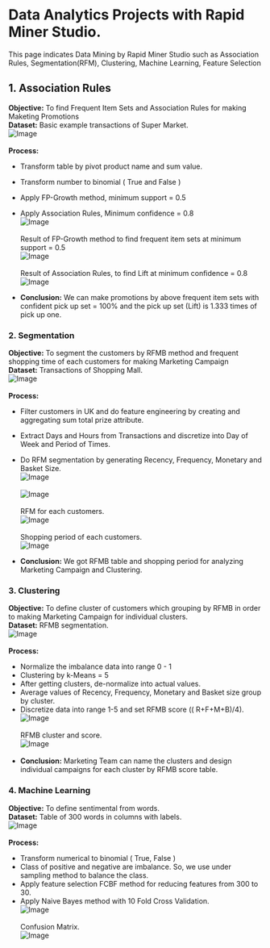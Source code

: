 # Data Analytics Projects with Rapid Miner Studio.
This page indicates Data Mining by Rapid Miner Studio such as Association Rules, Segmentation(RFM), Clustering, Machine Learning, Feature Selection<br />
## 1. Association Rules
**Objective:** To find Frequent Item Sets and Association Rules for making Maketing Promotions<br />
**Dataset:** Basic example transactions of Super Market.<br />
![Image](https://github.com/Pakkawatk/portfolio/blob/gh-pages/img/rap_asso1.PNG?raw=true)<br /><br />
**Process:**
- Transform table by pivot product name and sum value.<br />
- Transform number to binomial ( True and False )<br />
- Apply FP-Growth method, minimum support = 0.5<br />
- Apply Association Rules, Minimum confidence = 0.8<br />
![Image](https://github.com/Pakkawatk/portfolio/blob/gh-pages/img/rap_asso2.PNG?raw=true)<br /><br />
Result of FP-Growth method to find frequent item sets at minimum support = 0.5<br />
![Image](https://github.com/Pakkawatk/portfolio/blob/gh-pages/img/rap_asso3.PNG?raw=true)<br /><br />
Result of Association Rules, to find Lift at minimum confidence = 0.8<br /> 
![Image](https://github.com/Pakkawatk/portfolio/blob/gh-pages/img/rap_asso4.PNG?raw=true)<br />

- **Conclusion:** We can make promotions by above frequent item sets with confident pick up set = 100% and the pick up set (Lift) is 1.333 times of pick up one. <br />

### 2. Segmentation
**Objective:** To segment the customers by RFMB method and frequent shopping time of each customers for making Marketing Campaign<br />
**Dataset:** Transactions of Shopping Mall.<br />
![Image](https://github.com/Pakkawatk/portfolio/blob/gh-pages/img/rap_rfm1.PNG?raw=true)<br /><br />
**Process:**
- Filter customers in UK and do feature engineering by creating and aggregating sum total prize attribute.<br />
- Extract Days and Hours from Transactions and discretize into Day of Week and Period of Times.<br />
- Do RFM segmentation by generating Recency, Frequency, Monetary and Basket Size.<br />
![Image](https://github.com/Pakkawatk/portfolio/blob/gh-pages/img/rap_rfm2.PNG?raw=true)<br /><br />
![Image](https://github.com/Pakkawatk/portfolio/blob/gh-pages/img/rap_rfm2_1.PNG?raw=true)<br /><br />
RFM for each customers.<br />
![Image](https://github.com/Pakkawatk/portfolio/blob/gh-pages/img/rap_rfm3.PNG?raw=true)<br /><br />
Shopping period of each customers.<br />
![Image](https://github.com/Pakkawatk/portfolio/blob/gh-pages/img/rap_rfm4.PNG?raw=true)<br />

- **Conclusion:** We got RFMB table and shopping period for analyzing Marketing Campaign and Clustering.<br />

### 3. Clustering
**Objective:** To define cluster of customers which grouping by RFMB in order to making Marketing Campaign for individual clusters.<br />
**Dataset:** RFMB segmentation.<br />
![Image](https://github.com/Pakkawatk/portfolio/blob/gh-pages/img/rap_clus1.PNG?raw=true)<br /><br />
**Process:**
- Normalize the imbalance data into range 0 - 1<br />
- Clustering by k-Means = 5<br />
- After getting clusters, de-normalize into actual values.
- Average values of Recency, Frequency, Monetary and Basket size group by cluster.
- Discretize data into range 1-5 and set RFMB score (( R+F+M+B)/4).
![Image](https://github.com/Pakkawatk/portfolio/blob/gh-pages/img/rap_clus2.PNG?raw=true)<br /><br />
RFMB cluster and score.<br />
![Image](https://github.com/Pakkawatk/portfolio/blob/gh-pages/img/rap_clus4.PNG?raw=true)<br /><br />
- **Conclusion:** Marketing Team can name the clusters and design individual campaigns for each cluster by RFMB score table.<br />

### 4. Machine Learning
**Objective:** To define sentimental from words.<br />
**Dataset:** Table of 300 words in columns with labels.<br />
![Image](https://github.com/Pakkawatk/portfolio/blob/gh-pages/img/rap_ML1.PNG?raw=true)<br /><br />
**Process:**
- Transform numerical to binomial ( True, False )<br />
- Class of positive and negative are imbalance. So, we use under sampling method to balance the class.<br />
- Apply feature selection FCBF method for reducing features from 300 to 30.<br />
- Apply Naive Bayes method with 10 Fold Cross Validation.<br />
![Image](https://github.com/Pakkawatk/portfolio/blob/gh-pages/img/rap_ML2.PNG?raw=true)<br /><br />
Confusion Matrix.<br />
![Image](https://github.com/Pakkawatk/portfolio/blob/gh-pages/img/rap_ML3.PNG?raw=true)<br /><br />
